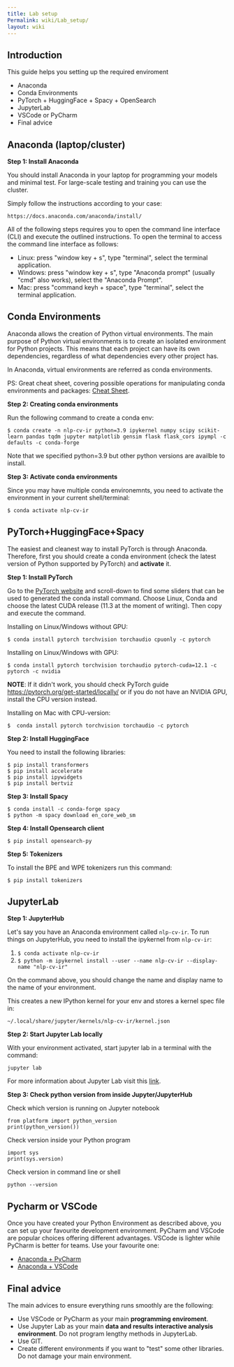 ```yaml
---
title: Lab setup
Permalink: wiki/Lab_setup/
layout: wiki
---
```


Introduction
------------
This guide helps you setting up the required enviroment
- Anaconda
- Conda Environments
- PyTorch + HuggingFace + Spacy + OpenSearch
- JupyterLab
- VSCode or PyCharm
- Final advice


Anaconda (laptop/cluster)
------------

**Step 1: Install Anaconda**

You should install Anaconda in your laptop for programming your models and minimal test. For large-scale testing and training you can use the cluster.

Simply follow the instructions according to your case:

    https://docs.anaconda.com/anaconda/install/


All of the following steps requires you to open the command line interface (CLI) and execute the outlined instructions. To open the terminal to access the command line interface as follows:

 - Linux: press "window key + s", type "terminal", select the terminal application.
 - Windows: press "window key + s", type "Anaconda prompt" (usually "cmd" also works), select the "Anaconda Prompt".
 - Mac: press "command keyh + space", type "terminal", select the terminal application.

Conda Environments
------------

Anaconda allows the creation of Python virtual environments. The main purpose of Python virtual environments is to create an isolated environment for Python projects. This means that each project can have its own dependencies, regardless of what dependencies every other project has.

In Anaconda, virtual environments are referred as conda environments.

PS: Great cheat sheet, covering possible operations for manipulating conda environments and packages: [Cheat Sheet](https://docs.conda.io/projects/conda/en/latest/_downloads/843d9e0198f2a193a3484886fa28163c/conda-cheatsheet.pdf).

**Step 2: Creating conda environments**

Run the following command to create a conda env:

    $ conda create -n nlp-cv-ir python=3.9 ipykernel numpy scipy scikit-learn pandas tqdm jupyter matplotlib gensim flask flask_cors ipympl -c defaults -c conda-forge 

Note that we specified python=3.9 but other python versions are availble to install.

**Step 3: Activate conda environments**

Since you may have multiple conda environemnts, you need to activate the environment in your current shell/terminal:

    $ conda activate nlp-cv-ir


PyTorch+HuggingFace+Spacy
------------

The easiest and cleanest way to install PyTorch is through Anaconda. Therefore, first you should create a conda environment (check the latest version of Python supported by PyTorch) and **activate** it.


**Step 1: Install PyTorch**

Go to the [PyTorch website](https://pytorch.org/) and scroll-down to find some sliders that can be used to generated the conda install command.
Choose Linux, Conda and choose the latest CUDA release (11.3 at the moment of writing). Then copy and execute the command. 

Installing on Linux/Windows without GPU:

    $ conda install pytorch torchvision torchaudio cpuonly -c pytorch

Installing on Linux/Windows with GPU:

    $ conda install pytorch torchvision torchaudio pytorch-cuda=12.1 -c pytorch -c nvidia

**NOTE**: If it didn't work, you should check PyTorch guide https://pytorch.org/get-started/locally/ or if you do not have an NVIDIA GPU, install the CPU version instead.

Installing on Mac with CPU-version:

    $  conda install pytorch torchvision torchaudio -c pytorch

**Step 2: Install HuggingFace**

You need to install the following libraries:

    $ pip install transformers
    $ pip install accelerate
    $ pip install ipywidgets
    $ pip install bertviz
    

**Step 3: Install Spacy**

    $ conda install -c conda-forge spacy
    $ python -m spacy download en_core_web_sm

**Step 4: Install Opensearch client**

    $ pip install opensearch-py

**Step 5: Tokenizers**

To install the BPE and WPE tokenizers run this command:

    $ pip install tokenizers


JupyterLab
------------

**Step 1: JupyterHub**

Let's say you have an Anaconda environment called `nlp-cv-ir`. To run things on JupyterHub, you need to install the ipykernel from `nlp-cv-ir`:

1. ```$ conda activate nlp-cv-ir```
2. ```$ python -m ipykernel install --user --name nlp-cv-ir --display-name "nlp-cv-ir" ```

On the command above, you should change the name and display name to the name of your environment.

This creates a new IPython kernel for your env and stores a kernel spec file in:
        
    ~/.local/share/jupyter/kernels/nlp-cv-ir/kernel.json

**Step 2: Start Jupyter Lab locally**

With your environment activated, start jupyter lab in a terminal with the command:

    jupyter lab

For more information about Jupyter Lab visit this [link](https://jupyterlab.readthedocs.io/en/stable/getting_started/overview.html).

**Step 3: Check python version from inside Jupyter/JupyterHub**

 Check which version is running on Jupyter notebook
 
    from platform import python_version
    print(python_version())

 Check version inside your Python program

    import sys
    print(sys.version)

 Check version in command line or shell

    python --version

Pycharm or VSCode
------------

Once you have created your Python Environment as described above, you can set up your favourite development environment. PyCharm and VSCode are popular choices offering  different advantages. VSCode is lighter while PyCharm is better for teams. Use your favourite one:
 - [Anaconda + PyCharm](https://docs.anaconda.com/anaconda/user-guide/tasks/pycharm/)
 - [Anaconda + VSCode](https://code.visualstudio.com/docs/python/environments)

Final advice
------------
The main advices to ensure everything runs smoothly are the following:
 - Use VSCode or PyCharm as your main **programming enviroment**.
 - Use Jupyter Lab as your main **data and results interactive analysis environment**. Do not program lengthy methods in JupyterLab.
 - Use GIT.
 - Create different environments if you want to "test" some other libraries. Do not damage your main environment.

